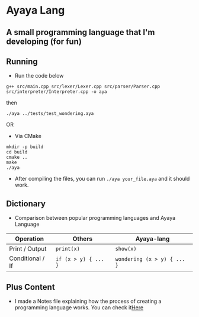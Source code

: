 # Ayaya Lang
A small programming language that I'm developing (for fun)
---

## Running
- Run the code below
```
g++ src/main.cpp src/lexer/Lexer.cpp src/parser/Parser.cpp src/interpreter/Interpreter.cpp -o aya
```
then
```
./aya ../tests/test_wondering.aya
```
OR
- Via CMake
```
mkdir -p build
cd build
cmake ..
make
./aya
```

- After compiling the files, you can run `./aya your_file.aya` and it should work.


## Dictionary
- Comparison between popular programming languages and Ayaya Language

| Operation           | Others                   | Ayaya-lang                     |
|--------------------|-------------------------|--------------------------------|
| Print / Output      | `print(x)`              | `show(x)`                      |
| Conditional / If    | `if (x > y) { ... }`    | `wondering (x > y) { ... }`   |


## Plus Content
- I made a Notes file explaining how the process of creating a programming language works. You can check it[Here](/Notes.md)